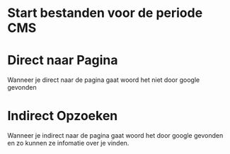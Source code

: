 # Start bestanden voor de periode CMS

# Direct naar Pagina

Wanneer je direct naar de pagina gaat woord het niet door google gevonden


# Indirect Opzoeken

Wanneer je indirect naar de pagina gaat woord het door google gevonden en zo kunnen ze infomatie over je vinden.



